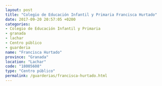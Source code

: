 ```yaml
---
layout: post
title: "Colegio de Educación Infantil y Primaria Francisca Hurtado"
date: 2017-09-20 20:57:05 +0200
categories:
- Colegio de Educación Infantil y Primaria
- granada
- lachar
- Centro público
- guarderia
name: "Francisca Hurtado"
province: "Granada"
location: "Lachar"
code: "18005608"
type: "Centro público"
permalink: /guarderias/francisca-hurtado.html
---
```

